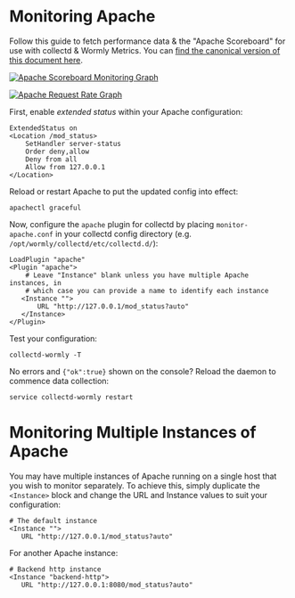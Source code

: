 Monitoring Apache
==========

Follow this guide to fetch performance data &amp; the "Apache Scoreboard" for use with collectd & Wormly Metrics. You can [find the canonical version of this document here](https://www.wormly.com/help/collectd-plugins/apache-monitoring).

[![Apache Scoreboard Monitoring Graph](https://d1v0bax3d3bxs8.cloudfront.net/cloud-monitoring/apache-scoreboard-graph-2.png)](https://www.wormly.com/help/collectd-plugins/apache-monitoring)

[![Apache Request Rate Graph](https://d1v0bax3d3bxs8.cloudfront.net/cloud-monitoring/apache-requests.png)](https://www.wormly.com/help/collectd-plugins/apache-monitoring)

First, enable <em>extended status</em> within your Apache configuration:


```ApacheConf
ExtendedStatus on
<Location /mod_status>
    SetHandler server-status
    Order deny,allow
    Deny from all
    Allow from 127.0.0.1
</Location>
```

Reload or restart Apache to put the updated config into effect:

```Shell
apachectl graceful
```

Now, configure the `apache` plugin for collectd by placing `monitor-apache.conf` in your collectd config directory (e.g. `/opt/wormly/collectd/etc/collectd.d/`):

```ApacheConf
LoadPlugin "apache"
<Plugin "apache">
    # Leave "Instance" blank unless you have multiple Apache instances, in
    # which case you can provide a name to identify each instance
   <Instance "">
       URL "http://127.0.0.1/mod_status?auto"
   </Instance>
</Plugin>
```

Test your configuration:

```Shell
collectd-wormly -T
```

No errors and `{"ok":true}` shown on the console?  Reload the daemon to commence data collection:

```Shell
service collectd-wormly restart
```




Monitoring Multiple Instances of Apache
=========

You may have multiple instances of Apache running on a single host that you wish to monitor separately. To achieve this, simply duplicate the `<Instance>` block and change the URL and Instance values to suit your configuration:

```ApacheConf
# The default instance
<Instance "">
   URL "http://127.0.0.1/mod_status?auto"
```

For another Apache instance:

```ApacheConf
# Backend http instance
<Instance "backend-http">
   URL "http://127.0.0.1:8080/mod_status?auto"
```

